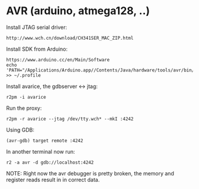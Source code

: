 AVR (arduino, atmega128, ..)
============================

Install JTAG serial driver:

	http://www.wch.cn/download/CH341SER_MAC_ZIP.html

Install SDK from Arduino:

	https://www.arduino.cc/en/Main/Software
	echo 'PATH="/Applications/Arduino.app//Contents/Java/hardware/tools/avr/bin/:$PATH"' >> ~/.profile

Install avarice, the gdbserver <-> jtag:

	r2pm -i avarice

Run the proxy:

	r2pm -r avarice --jtag /dev/tty.wch* --mkI :4242

Using GDB:

	(avr-gdb) target remote :4242

In another terminal now run:

	r2 -a avr -d gdb://localhost:4242

NOTE: Right now the avr debugger is pretty broken, the memory and register reads result in in correct data.

